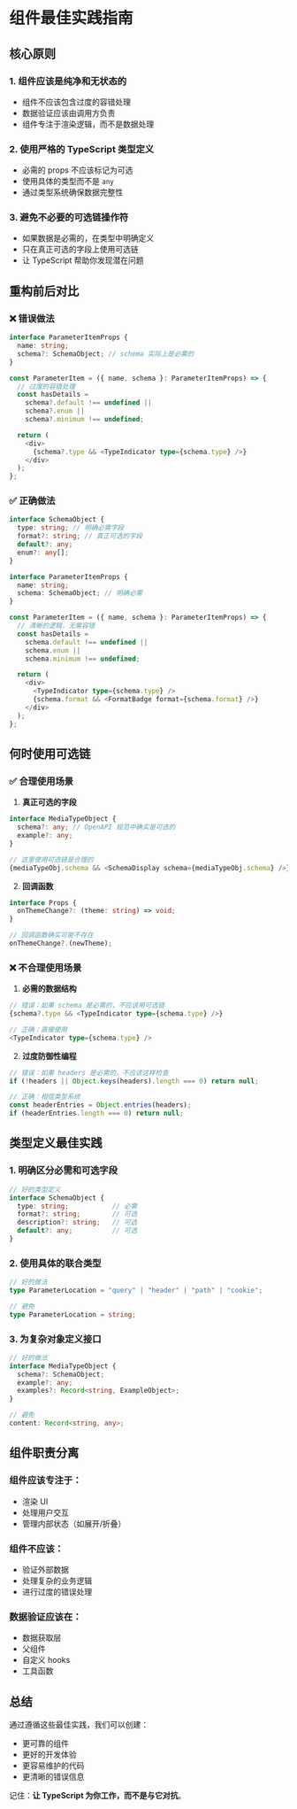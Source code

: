 # 组件最佳实践指南

## 核心原则

### 1. 组件应该是纯净和无状态的
- 组件不应该包含过度的容错处理
- 数据验证应该由调用方负责
- 组件专注于渲染逻辑，而不是数据处理

### 2. 使用严格的 TypeScript 类型定义
- 必需的 props 不应该标记为可选
- 使用具体的类型而不是 `any`
- 通过类型系统确保数据完整性

### 3. 避免不必要的可选链操作符
- 如果数据是必需的，在类型中明确定义
- 只在真正可选的字段上使用可选链
- 让 TypeScript 帮助你发现潜在问题

## 重构前后对比

### ❌ 错误做法

```typescript
interface ParameterItemProps {
  name: string;
  schema?: SchemaObject; // schema 实际上是必需的
}

const ParameterItem = ({ name, schema }: ParameterItemProps) => {
  // 过度的容错处理
  const hasDetails =
    schema?.default !== undefined ||
    schema?.enum ||
    schema?.minimum !== undefined;

  return (
    <div>
      {schema?.type && <TypeIndicator type={schema.type} />}
    </div>
  );
};
```

### ✅ 正确做法

```typescript
interface SchemaObject {
  type: string; // 明确必需字段
  format?: string; // 真正可选的字段
  default?: any;
  enum?: any[];
}

interface ParameterItemProps {
  name: string;
  schema: SchemaObject; // 明确必需
}

const ParameterItem = ({ name, schema }: ParameterItemProps) => {
  // 清晰的逻辑，无需容错
  const hasDetails =
    schema.default !== undefined ||
    schema.enum ||
    schema.minimum !== undefined;

  return (
    <div>
      <TypeIndicator type={schema.type} />
      {schema.format && <FormatBadge format={schema.format} />}
    </div>
  );
};
```

## 何时使用可选链

### ✅ 合理使用场景

1. **真正可选的字段**
```typescript
interface MediaTypeObject {
  schema?: any; // OpenAPI 规范中确实是可选的
  example?: any;
}

// 这里使用可选链是合理的
{mediaTypeObj.schema && <SchemaDisplay schema={mediaTypeObj.schema} />}
```

2. **回调函数**
```typescript
interface Props {
  onThemeChange?: (theme: string) => void;
}

// 回调函数确实可能不存在
onThemeChange?.(newTheme);
```

### ❌ 不合理使用场景

1. **必需的数据结构**
```typescript
// 错误：如果 schema 是必需的，不应该用可选链
{schema?.type && <TypeIndicator type={schema.type} />}

// 正确：直接使用
<TypeIndicator type={schema.type} />
```

2. **过度防御性编程**
```typescript
// 错误：如果 headers 是必需的，不应该这样检查
if (!headers || Object.keys(headers).length === 0) return null;

// 正确：相信类型系统
const headerEntries = Object.entries(headers);
if (headerEntries.length === 0) return null;
```

## 类型定义最佳实践

### 1. 明确区分必需和可选字段

```typescript
// 好的类型定义
interface SchemaObject {
  type: string;           // 必需
  format?: string;        // 可选
  description?: string;   // 可选
  default?: any;          // 可选
}
```

### 2. 使用具体的联合类型

```typescript
// 好的做法
type ParameterLocation = "query" | "header" | "path" | "cookie";

// 避免
type ParameterLocation = string;
```

### 3. 为复杂对象定义接口

```typescript
// 好的做法
interface MediaTypeObject {
  schema?: SchemaObject;
  example?: any;
  examples?: Record<string, ExampleObject>;
}

// 避免
content: Record<string, any>;
```

## 组件职责分离

### 组件应该专注于：
- 渲染 UI
- 处理用户交互
- 管理内部状态（如展开/折叠）

### 组件不应该：
- 验证外部数据
- 处理复杂的业务逻辑
- 进行过度的错误处理

### 数据验证应该在：
- 数据获取层
- 父组件
- 自定义 hooks
- 工具函数

## 总结

通过遵循这些最佳实践，我们可以创建：
- 更可靠的组件
- 更好的开发体验
- 更容易维护的代码
- 更清晰的错误信息

记住：**让 TypeScript 为你工作，而不是与它对抗**。
